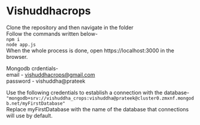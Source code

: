 # Vishuddhacrops

Clone the repository and then navigate in the folder\
Follow the commands written below-\
`npm i`\
`node app.js`\
When the whole process is done, open https://localhost:3000 in the browser.



Mongodb crdentials-\
email - vishuddhacrops@gmail.com\
password - vishuddha@prateek


Use the following credentials to establish a connection with the database-\
`"mongodb+srv://vishuddha_crops:vishuddha@prateek@cluster0.zmxnf.mongodb.net/myFirstDatabase"`\
Replace myFirstDatabase with the name of the database that connections will use by default.
